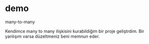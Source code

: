 # demo
 many-to-many
 
 Kendimce many to many ilişkisini kurabildiğim bir proje geliştrdim. Bir yanlışım varsa düzeltmeniz beni memnun eder.
